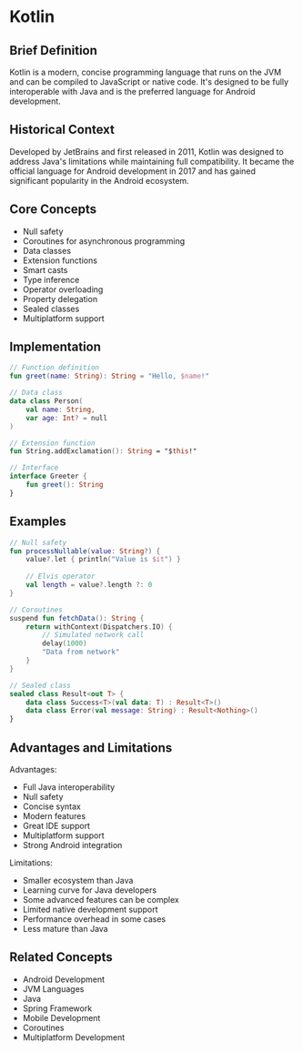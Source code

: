 # Kotlin

## Brief Definition
Kotlin is a modern, concise programming language that runs on the JVM and can be compiled to JavaScript or native code. It's designed to be fully interoperable with Java and is the preferred language for Android development.

## Historical Context
Developed by JetBrains and first released in 2011, Kotlin was designed to address Java's limitations while maintaining full compatibility. It became the official language for Android development in 2017 and has gained significant popularity in the Android ecosystem.

## Core Concepts
- Null safety
- Coroutines for asynchronous programming
- Data classes
- Extension functions
- Smart casts
- Type inference
- Operator overloading
- Property delegation
- Sealed classes
- Multiplatform support

## Implementation
```kotlin
// Function definition
fun greet(name: String): String = "Hello, $name!"

// Data class
data class Person(
    val name: String,
    var age: Int? = null
)

// Extension function
fun String.addExclamation(): String = "$this!"

// Interface
interface Greeter {
    fun greet(): String
}
```

## Examples
```kotlin
// Null safety
fun processNullable(value: String?) {
    value?.let { println("Value is $it") }
    
    // Elvis operator
    val length = value?.length ?: 0
}

// Coroutines
suspend fun fetchData(): String {
    return withContext(Dispatchers.IO) {
        // Simulated network call
        delay(1000)
        "Data from network"
    }
}

// Sealed class
sealed class Result<out T> {
    data class Success<T>(val data: T) : Result<T>()
    data class Error(val message: String) : Result<Nothing>()
}
```

## Advantages and Limitations
Advantages:
- Full Java interoperability
- Null safety
- Concise syntax
- Modern features
- Great IDE support
- Multiplatform support
- Strong Android integration

Limitations:
- Smaller ecosystem than Java
- Learning curve for Java developers
- Some advanced features can be complex
- Limited native development support
- Performance overhead in some cases
- Less mature than Java

## Related Concepts
- Android Development
- JVM Languages
- Java
- Spring Framework
- Mobile Development
- Coroutines
- Multiplatform Development 